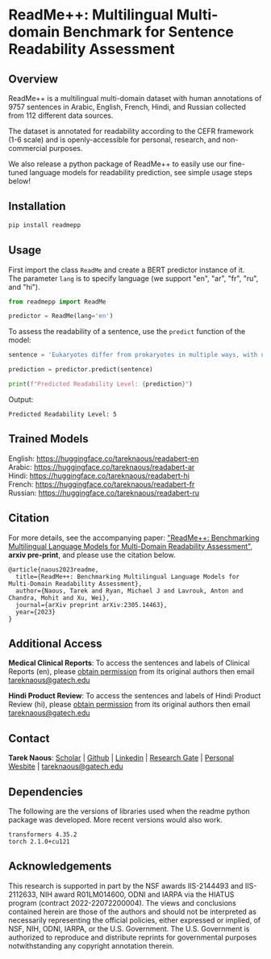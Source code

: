 # ReadMe++: Multilingual Multi-domain Benchmark for Sentence Readability Assessment

## Overview

ReadMe++ is a multilingual multi-domain dataset with human annotations of 9757 sentences in Arabic, English, French, Hindi, and Russian collected from 112 different data sources.

The dataset is annotated for readability according to the CEFR framework (1-6 scale) and is openly-accessible for personal, research, and non-commercial purposes.

We also release a python package of ReadMe++ to easily use our fine-tuned language models for readability prediction, see simple usage steps below!

## Installation

```python
pip install readmepp
```

## Usage

First import the class ```ReadMe``` and create a BERT predictor instance of it.\
The parameter ```lang``` is to specify language (we support "en", "ar", "fr", "ru", and "hi").

```python
from readmepp import ReadMe

predictor = ReadMe(lang='en')
```

To assess the readability of a sentence, use the ```predict``` function of the model:

```python
sentence = 'Eukaryotes differ from prokaryotes in multiple ways, with unique biochemical pathways such as sterane synthesis.'

prediction = predictor.predict(sentence)

print(f"Predicted Readability Level: {prediction}")
```

Output:
```
Predicted Readability Level: 5
```

## Trained Models

English: https://huggingface.co/tareknaous/readabert-en \
Arabic: https://huggingface.co/tareknaous/readabert-ar \
Hindi: https://huggingface.co/tareknaous/readabert-hi \
French: https://huggingface.co/tareknaous/readabert-fr \
Russian: https://huggingface.co/tareknaous/readabert-ru 

## Citation
For more details, see the accompanying paper: ["ReadMe++: Benchmarking Multilingual Language Models for Multi-Domain Readability Assessment"](https://arxiv.org/abs/2305.14463), **arxiv pre-print**, and please use the citation below.

```
@article{naous2023readme,
  title={ReadMe++: Benchmarking Multilingual Language Models for Multi-Domain Readability Assessment},
  author={Naous, Tarek and Ryan, Michael J and Lavrouk, Anton and Chandra, Mohit and Xu, Wei},
  journal={arXiv preprint arXiv:2305.14463},
  year={2023}
}
```

## Additional Access
**Medical Clinical Reports**: To access the sentences and labels of Clinical Reports (en), please [obtain permission](https://www.i2b2.org/NLP/DataSets/) from its original authors then email tareknaous@gatech.edu

**Hindi Product Review**: To access the sentences and labels of Hindi Product Review (hi), please [obtain permission](https://docs.google.com/forms/d/e/1FAIpQLSekp8FJzlPIKBghMSuyewOb5ZmBFmWrsLz3V_qcLqUxsCOGfg/viewform) from its original authors then email tareknaous@gatech.edu

## Contact
**Tarek Naous**: [Scholar](https://scholar.google.com/citations?user=ImyLv44AAAAJ&hl=en) | [Github](https://github.com/tareknaous?tab=repositories) |
[Linkedin](https://www.linkedin.com/in/tareknaous/) |  [Research Gate](https://www.researchgate.net/profile/Tarek_Naous?ev=hdr_xprf) | [Personal Wesbite](https://www.sites.google.com/view/tareknaous)
| tareknaous@gatech.edu

## Dependencies
The following are the versions of libraries used when the readme python package was developed.  More recent versions would also work.

```
transformers 4.35.2
torch 2.1.0+cu121
```

## Acknowledgements
This research is supported in part by the NSF awards IIS-2144493 and IIS-2112633, NIH award R01LM014600, ODNI and IARPA via the HIATUS program (contract 2022-22072200004). The views and conclusions contained herein are those of the authors and should not be interpreted as necessarily representing the official policies, either expressed or implied, of NSF, NIH, ODNI, IARPA, or the U.S. Government. The U.S. Government is authorized to reproduce and distribute reprints for governmental purposes notwithstanding any copyright annotation therein.
